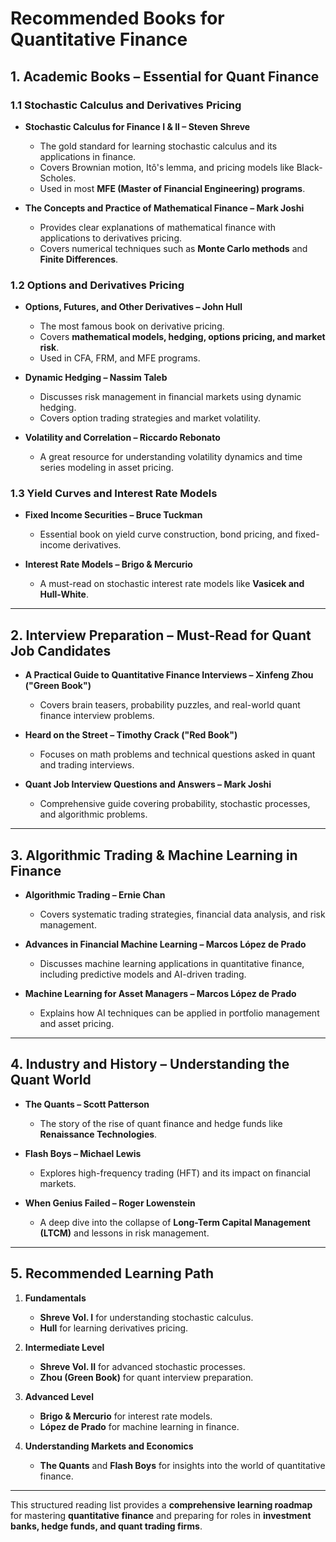 # **Recommended Books for Quantitative Finance**  

## **1. Academic Books – Essential for Quant Finance**  

### **1.1 Stochastic Calculus and Derivatives Pricing**  
- **Stochastic Calculus for Finance I & II – Steven Shreve**  
  - The gold standard for learning stochastic calculus and its applications in finance.  
  - Covers Brownian motion, Itô's lemma, and pricing models like Black-Scholes.  
  - Used in most **MFE (Master of Financial Engineering) programs**.  

- **The Concepts and Practice of Mathematical Finance – Mark Joshi**  
  - Provides clear explanations of mathematical finance with applications to derivatives pricing.  
  - Covers numerical techniques such as **Monte Carlo methods** and **Finite Differences**.  

### **1.2 Options and Derivatives Pricing**  
- **Options, Futures, and Other Derivatives – John Hull**  
  - The most famous book on derivative pricing.  
  - Covers **mathematical models, hedging, options pricing, and market risk**.  
  - Used in CFA, FRM, and MFE programs.  

- **Dynamic Hedging – Nassim Taleb**  
  - Discusses risk management in financial markets using dynamic hedging.  
  - Covers option trading strategies and market volatility.  

- **Volatility and Correlation – Riccardo Rebonato**  
  - A great resource for understanding volatility dynamics and time series modeling in asset pricing.  

### **1.3 Yield Curves and Interest Rate Models**  
- **Fixed Income Securities – Bruce Tuckman**  
  - Essential book on yield curve construction, bond pricing, and fixed-income derivatives.  

- **Interest Rate Models – Brigo & Mercurio**  
  - A must-read on stochastic interest rate models like **Vasicek and Hull-White**.  

---

## **2. Interview Preparation – Must-Read for Quant Job Candidates**  

- **A Practical Guide to Quantitative Finance Interviews – Xinfeng Zhou ("Green Book")**  
  - Covers brain teasers, probability puzzles, and real-world quant finance interview problems.  

- **Heard on the Street – Timothy Crack ("Red Book")**  
  - Focuses on math problems and technical questions asked in quant and trading interviews.  

- **Quant Job Interview Questions and Answers – Mark Joshi**  
  - Comprehensive guide covering probability, stochastic processes, and algorithmic problems.  

---

## **3. Algorithmic Trading & Machine Learning in Finance**  

- **Algorithmic Trading – Ernie Chan**  
  - Covers systematic trading strategies, financial data analysis, and risk management.  

- **Advances in Financial Machine Learning – Marcos López de Prado**  
  - Discusses machine learning applications in quantitative finance, including predictive models and AI-driven trading.  

- **Machine Learning for Asset Managers – Marcos López de Prado**  
  - Explains how AI techniques can be applied in portfolio management and asset pricing.  

---

## **4. Industry and History – Understanding the Quant World**  

- **The Quants – Scott Patterson**  
  - The story of the rise of quant finance and hedge funds like **Renaissance Technologies**.  

- **Flash Boys – Michael Lewis**  
  - Explores high-frequency trading (HFT) and its impact on financial markets.  

- **When Genius Failed – Roger Lowenstein**  
  - A deep dive into the collapse of **Long-Term Capital Management (LTCM)** and lessons in risk management.  

---

## **5. Recommended Learning Path**  

1. **Fundamentals**  
   - **Shreve Vol. I** for understanding stochastic calculus.  
   - **Hull** for learning derivatives pricing.  

2. **Intermediate Level**  
   - **Shreve Vol. II** for advanced stochastic processes.  
   - **Zhou (Green Book)** for quant interview preparation.  

3. **Advanced Level**  
   - **Brigo & Mercurio** for interest rate models.  
   - **López de Prado** for machine learning in finance.  

4. **Understanding Markets and Economics**  
   - **The Quants** and **Flash Boys** for insights into the world of quantitative finance.  

---

This structured reading list provides a **comprehensive learning roadmap** for mastering **quantitative finance** and preparing for roles in **investment banks, hedge funds, and quant trading firms**. 
